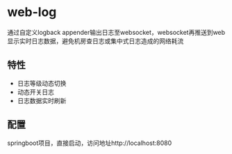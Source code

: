 # web-log

  通过自定义logback appender输出日志至websocket，websocket再推送到web显示实时日志数据，避免机房查日志或集中式日志造成的网络耗流
  
## 特性
  
  - 日志等级动态切换
  - 动态开关日志
  - 日志数据实时刷新
  
## 配置

  springboot项目，直接启动，访问地址http://localhost:8080
